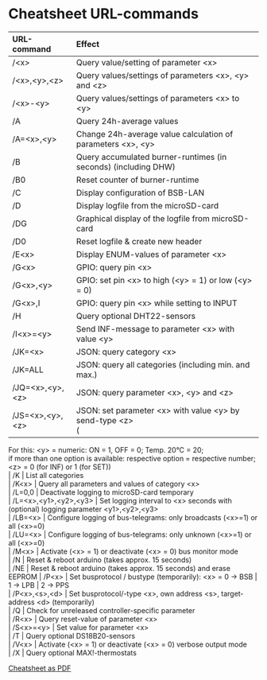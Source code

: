 # Cheatsheet URL-commands #

| URL-command           | Effect                                                                    |
|:----------------------|:------------------------------------------------------------------------------|
|  /\<x\>               | Query value/setting of parameter \<x\>
|  /\<x\>,\<y\>,\<z\>   | Query values/settings of parameters \<x\>, \<y\> and \<z\>   
|  /\<x\>-\<y\>         | Query values/settings of parameters \<x\> to \<y\>  
|  /A                   | Query 24h-average values  
|  /A=\<x\>,\<y\>       | Change 24h-average value calculation of parameters \<x\>, \<y\>  
|  /B                   | Query accumulated burner-runtimes (in seconds) (including DHW)  
|  /B0                  | Reset counter of burner-runtime  
|  /C                   | Display configuration of BSB-LAN  
|  /D                   | Display logfile from the microSD-card  
|  /DG                  | Graphical display of the logfile from microSD-card  
|  /D0                  | Reset logfile & create new header  
|  /E\<x\>              | Display ENUM-values of parameter \<x\>  
|  /G\<x\>              | GPIO: query pin \<x\>  
|  /G\<x\>,\<y\>        | GPIO: set pin \<x\> to high (\<y\> = 1) or low (\<y\> = 0)  
|  /G\<x\>,I            | GPIO: query pin \<x\> while setting to INPUT  
|  /H                   | Query optional DHT22-sensors  
|  /I\<x\>=\<y\>        | Send INF-message to parameter \<x\> with value \<y\>  
|  /JK=\<x\>        	| JSON: query category \<x\>  
|  /JK=ALL        	| JSON: query all categories (including min. and max.)  
|  /JQ=\<x\>,\<y\>,\<z\>      | JSON: query parameter \<x\>, \<y\> and \<z\>  
|  /JS=\<x\>,\<y\>,\<z\>      | JSON: set parameter \<x\> with value \<y\> by send-type \<z\><br>(
For this: \<y\> = numeric: ON = 1, OFF = 0; Temp. 20°C = 20;<br>if more than one option is available: respective option = respective number;<br>\<z\> = 0 (for INF) or 1 (for SET))  
|  /K                   | List all categories  
|  /K\<x\>              | Query all parameters and values of category \<x\>  
|  /L=0,0               | Deactivate logging to microSD-card temporary  
|  /L=\<x\>,\<y1\>,\<y2\>,\<y3\>       | Set logging interval to \<x\> seconds with (optional) logging parameter \<y1\>,\<y2\>,\<y3\>  
|  /LB=\<x\>            | Configure logging of bus-telegrams: only broadcasts (\<x\>=1) or all (\<x\>=0)  
|  /LU=\<x\>            | Configure logging of bus-telegrams: only unknown (\<x\>=1) or all (\<x\>=0)  
|  /M\<x\>              | Activate (\<x\> = 1) or deactivate (\<x\> = 0) bus monitor mode  
|  /N                   | Reset & reboot arduino (takes approx. 15 seconds)  
|  /NE                  | Reset & reboot arduino (takes approx. 15 seconds) and erase EEPROM 
|  /P\<x\>              | Set busprotocol / bustype (temporarily): \<x\> = 0 → BSB | 1 → LPB | 2 → PPS  
|  /P\<x\>,\<s\>,\<d\>  | Set busprotocol/-type \<x\>, own address \<s\>, target-address \<d\> (temporarily)  
|  /Q                   | Check for unreleased controller-specific parameter  
|  /R\<x\>              | Query reset-value of parameter \<x\>  
|  /S\<x\>=\<y\>        | Set value <y> for parameter \<x\>  
|  /T                   | Query optional DS18B20-sensors  
|  /V\<x\>              | Activate (\<x\> = 1) or deactivate (\<x\> = 0) verbose output mode  
|  /X                   | Query optional MAX!-thermostats  

       
[Cheatsheet as PDF](https://github.com/1coderookie/BSB-LPB-LAN/raw/master/Cheatsheet%20URL-commands_EN.pdf)
    
